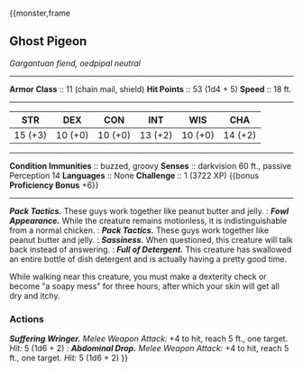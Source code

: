 {{monster,frame
## Ghost Pigeon
*Gargantuan fiend, oedpipal neutral*
___
**Armor Class** :: 11 (chain mail, shield)
**Hit Points**  :: 53 (1d4 + 5)
**Speed**       :: 18 ft.
___
|  STR  |  DEX  |  CON  |  INT  |  WIS  |  CHA  |
|:-----:|:-----:|:-----:|:-----:|:-----:|:-----:|
|15 (+3)|10 (+0)|10 (+0)|13 (+2)|10 (+0)|14 (+2)|
___
**Condition Immunities** :: buzzed, groovy
**Senses**               :: darkvision 60 ft., passive Perception 14
**Languages**            :: None
**Challenge**            :: 1 (3722 XP) {{bonus **Proficiency Bonus** +6}}
___
***Pack Tactics.*** These guys work together like peanut butter and jelly.
:
***Fowl Appearance.*** While the creature remains motionless, it is indistinguishable from a normal chicken.
:
***Pack Tactics.*** These guys work together like peanut butter and jelly.
:
***Sassiness.*** When questioned, this creature will talk back instead of answering.
:
***Full of Detergent.*** This creature has swallowed an entire bottle of dish detergent and is actually having a pretty good time.

While walking near this creature, you must make a dexterity check or become "a soapy mess" for three hours, after which your skin will get all dry and itchy.
### Actions
***Suffering Wringer.*** *Melee Weapon Attack:* +4 to hit, reach 5 ft., one target. *Hit:* 5 (1d6 + 2) 
:
***Abdominal Drop.*** *Melee Weapon Attack:* +4 to hit, reach 5 ft., one target. *Hit:* 5 (1d6 + 2) 
}}

